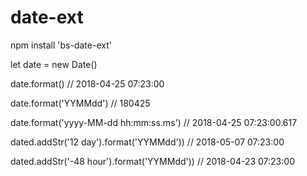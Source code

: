 # date-ext
npm install 'bs-date-ext'

let date = new Date()

date.format()
// 2018-04-25 07:23:00

date.format('YYMMdd')
// 180425

date.format('yyyy-MM-dd hh:mm:ss.ms')
// 2018-04-25 07:23:00.617

dated.addStr('12 day').format('YYMMdd'))
// 2018-05-07 07:23:00

dated.addStr('-48 hour').format('YYMMdd'))
// 2018-04-23 07:23:00

